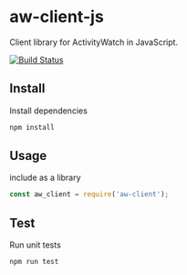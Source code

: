aw-client-js
============

Client library for ActivityWatch in JavaScript.

[![Build Status](https://travis-ci.org/ActivityWatch/aw-client-js.svg?branch=master)](https://travis-ci.org/ActivityWatch/aw-client-js)

## Install

Install dependencies

```sh
npm install
```

## Usage

include as a library

```javascript
const aw_client = require('aw-client');
```

## Test

Run unit tests

```sh
npm run test
```
